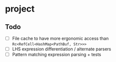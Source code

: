 # project

## Todo

- [ ] File cache to have more ergonomic access than `Rc<RefCell<HashMap<PathBuf, Str>>>`
- [ ] LHS expression differentiation / alternate parsers
- [ ] Pattern matching expression parsing + tests

